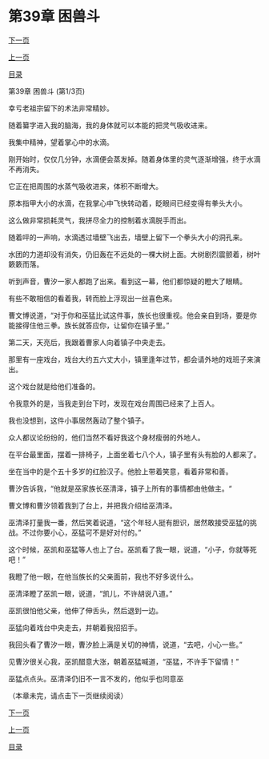<h1>第39章   困兽斗</h1>
            <div><p><a href="./0115_%E7%AC%AC39%E7%AB%A0_%E5%9B%B0%E5%85%BD%E6%96%97.md">下一页</a></p><p><a href="./0113_%E7%AC%AC38%E7%AB%A0_%E4%B8%8B%E9%A9%AC%E5%A8%81.md">上一页</a></p><p><a href="../">目录</a></p></div>
            <div><p>第39章   困兽斗 (第1/3页)</p><p>幸亏老祖宗留下的术法非常精妙。</p><p>随着纂字进入我的脑海，我的身体就可以本能的把灵气吸收进来。</p><p>我集中精神，望着掌心中的水滴。</p><p>刚开始时，仅仅几分钟，水滴便会蒸发掉。随着身体里的灵气逐渐增强，终于水滴不再消失。</p><p>它正在把周围的水蒸气吸收进来，体积不断增大。</p><p>原本指甲大小的水滴，在我掌心中飞快转动着，眨眼间已经变得有拳头大小。</p><p>这么做非常损耗灵气，我拼尽全力的控制着水滴脱手而出。</p><p>随着呯的一声响，水滴透过墙壁飞出去，墙壁上留下一个拳头大小的洞孔来。</p><p>水团的力道却没有消失，仍旧轰在不远处的一棵大树上面。大树剧烈震颤着，树叶簌簌而落。</p><p>听到声音，曹汐一家人都跑了出来。看到这一幕，他们都惊疑的瞪大了眼睛。</p><p>有些不敢相信的看着我，转而脸上浮现出一丝喜色来。</p><p>曹文博说道，“对于你和巫猛比试这件事，族长也很重视。他会亲自到场，要是你能接得住他三拳。族长就答应你，让留你在镇子里。”</p><p>第二天，天亮后，我跟着曹家人向着镇子中央走去。</p><p>那里有一座戏台，戏台大约五六丈大小，镇里逢年过节，都会请外地的戏班子来演出。</p><p>这个戏台就是给他们准备的。</p><p>令我意外的是，当我走到台下时，发现在戏台周围已经来了上百人。</p><p>我也没想到，这件小事居然轰动了整个镇子。</p><p>众人都议论纷纷的，他们当然不看好我这个身材瘦弱的外地人。</p><p>在平台最里面，摆着一排椅子，上面坐着七八个人，镇子里有头有脸的人都来了。</p><p>坐在当中的是个五十多岁的红脸汉子。他脸上带着笑意，看着非常和善。</p><p>曹汐告诉我，“他就是巫家族长巫清泽，镇子上所有的事情都由他做主。“</p><p>曹文博和曹汐领着我到了台上，并把我介绍给巫清泽。</p><p>巫清泽打量我一番，然后笑着说道，“这个年轻人挺有胆识，居然敢接受巫猛的挑战。不过你要小心，巫猛可不是好对付的。”</p><p>这个时候，巫凯和巫猛等人也上了台。巫凯看了我一眼，说道，“小子，你就等死吧！”</p><p>我瞪了他一眼，在他当族长的父亲面前，我也不好多说什么。</p><p>巫清泽瞪了巫凯一眼，说道，“凯儿，不许胡说八道。”</p><p>巫凯很怕他父亲，他伸了伸舌头，然后退到一边。</p><p>巫猛向着戏台中央走去，并朝着我招招手。</p><p>我回头看了曹汐一眼，曹汐脸上满是关切的神情，说道，“去吧，小心一些。”</p><p>见曹汐很关心我，巫凯醋意大涨，朝着巫猛喊道，“巫猛，不许手下留情！”</p><p>巫猛点点头。巫清泽仍旧不一言不发的，他似乎也同意巫</p><p>（本章未完，请点击下一页继续阅读）</p></div>
            <div><p><a href="./0115_%E7%AC%AC39%E7%AB%A0_%E5%9B%B0%E5%85%BD%E6%96%97.md">下一页</a></p><p><a href="./0113_%E7%AC%AC38%E7%AB%A0_%E4%B8%8B%E9%A9%AC%E5%A8%81.md">上一页</a></p><p><a href="../">目录</a></p></div>